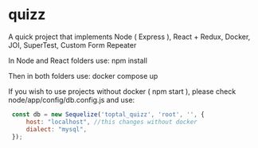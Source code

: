 # quizz
A quick project that implements Node ( Express ), React + Redux, Docker, JOI, SuperTest, Custom Form Repeater

In Node and React folders use:
npm install 

Then in both folders use:
docker compose up

If you wish to use projects without docker ( npm start ), please check node/app/config/db.config.js and use:
```javascript
 const db = new Sequelize('toptal_quizz', 'root', '', {
     host: "localhost", //this changes without docker
     dialect: "mysql",
 });
 ```
